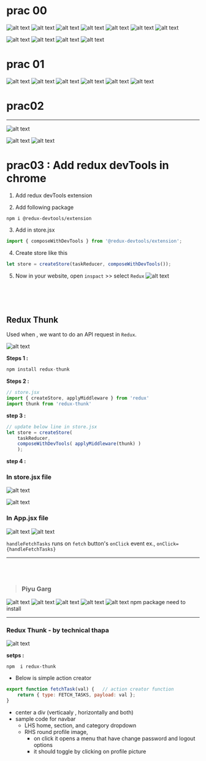 # prac 00
![alt text](image-7.png)
![alt text](image-6.png)
![alt text](image-2.png)
![alt text](image-3.png)
![alt text](image-4.png)
![alt text](image-8.png)
![alt text](image-9.png)

![alt text](image-13.png)
![alt text](image-12.png)
![alt text](image-11.png)
![alt text](image-10.png)

# prac 01
![alt text](image-18.png)
![alt text](image-17.png)
![alt text](image-16.png)
![alt text](image-15.png)
![alt text](image-20.png)
![alt text](image-14.png)
 # prac02
----
![alt text](image-22.png)

![alt text](image-23.png)
![alt text](image-24.png)

# prac03 : Add redux devTools in chrome
1. Add redux devTools extension 

2. Add following package
```
npm i @redux-devtools/extension
```

3. Add in store.jsx
```javascript
import { composeWithDevTools } from '@redux-devtools/extension';
```

4. Create store like this
```javascript
let store = createStore(taskReducer, composeWithDevTools());
```

5. Now in your website, open `inspact`  >> select `Redux`
![alt text](image-25.png)
<br/>
<br/>
<br/>

## Redux Thunk
Used when , we want to do an API request in `Redux`.

![alt text](image-26.png)

**Steps 1  :**

```v 
npm install redux-thunk
```

**Steps 2 :**

```javascript
// store.jsx
import { createStore, applyMiddleware } from 'redux'  
import thunk from 'redux-thunk'
```

**step 3 :**
```javascript
// update below line in store.jsx
let store = createStore( 
    taskReducer, 
    composeWithDevTools( applyMiddleware(thunk) )
    );
```

**step 4 :**
### In store.jsx file
![alt text](image-27.png)
<!-- ![alt text](image-28.png) -->
![alt text](image-31.png)
### In App.jsx file
![alt text](image-30.png)
![alt text](image-29.png)

`handleFetchTasks` runs on `fetch` button's `onClick` event ex., `onClick={handleFetchTasks}`
<hr>
<br>
<br>

> ### Piyu Garg 
![alt text](image-32.png)
![alt text](image-33.png)
![alt text](image-34.png)
![alt text](image-35.png)
![alt text](image-37.png) npm package need to install

---
### Redux Thunk - by technical thapa

![alt text](image-38.png)

**setps :**
```
npm  i redux-thunk
```


- Below is simple action creator
```javascript
export function fetchTask(val) {   // action creator function
    return { type: FETCH_TASKS, payload: val };
}
``` 


- center a div (verticaaly , horizontally and both)
- sample code for navbar 
    + LHS home, section, and category dropdown
    + RHS round profile image,  
        + on click it opens a menu that have change password and logout options
        + it should toggle by clicking on profile picture